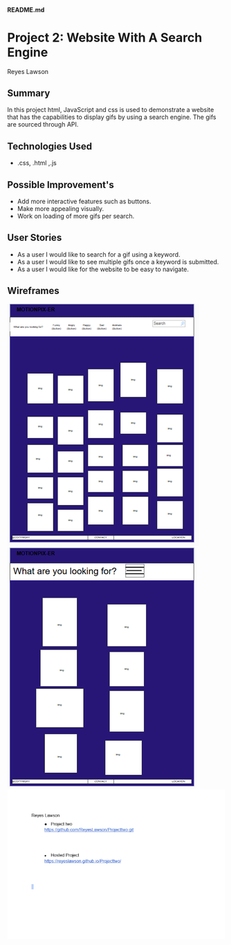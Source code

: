 ####  README.md
#  Project 2: Website With A Search Engine
Reyes Lawson

## Summary

In this project html, JavaScript and css is used to demonstrate a website that has the capabilities to display gifs by using a search engine. The gifs are sourced through API. 

## Technologies Used
- .css, .html ,.js


## Possible Improvement's
- Add more interactive features such as buttons.
- Make more appealing visually.
- Work on loading of more gifs per search. 

## User Stories
- As a user I would like to search for a gif using a keyword.
- As a user I would like to see multiple gifs once a keyword is submitted. 
- As a user I would like for the website to be easy to navigate. 
## Wireframes
![alt text](<./assets/wireframe-lg.png>)
![alt text](<./assets/wireframe-sm.png>)
![alt text](<.//images/linkproject2.png>)